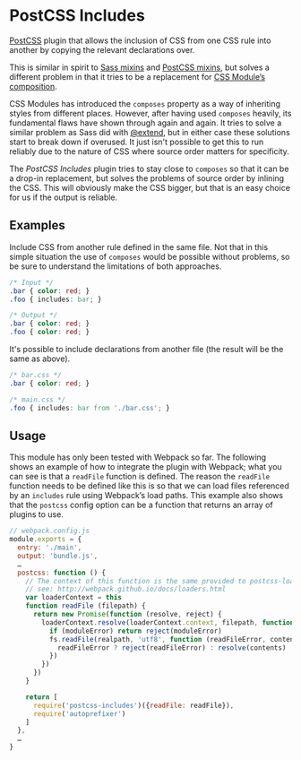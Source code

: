 # PostCSS Includes

[PostCSS](https://github.com/postcss/postcss) plugin that allows the inclusion of CSS from one CSS rule into another by copying the relevant declarations over.

This is similar in spirit to [Sass mixins](http://sass-lang.com/documentation/file.SASS_REFERENCE.html#mixins) and [PostCSS mixins](https://github.com/postcss/postcss-mixins), but solves a different problem in that it tries to be a replacement for [CSS Module’s composition](https://github.com/css-modules/css-modules#composition).

CSS Modules has introduced the `composes` property as a way of inheriting styles from different places. However, after having used `composes` heavily, its fundamental flaws have shown through again and again. It tries to solve a similar problem as Sass did with [@extend](http://sass-lang.com/documentation/file.SASS_REFERENCE.html#extend), but in either case these solutions start to break down if overused. It just isn't possible to get this to run reliably due to the nature of CSS where source order matters for specificity.

The _PostCSS Includes_ plugin tries to stay close to `composes` so that it can be a drop-in replacement, but solves the problems of source order by inlining the CSS. This will obviously make the CSS bigger, but that is an easy choice for us if the output is reliable.

## Examples

Include CSS from another rule defined in the same file. Not that in this simple situation the use of `composes` would be possible without problems, so be sure to understand the limitations of both approaches.

```css
/* Input */
.bar { color: red; }
.foo { includes: bar; }
```

```css
/* Output */
.bar { color: red; }
.foo { color: red; }
```

It's possible to include declarations from another file (the result will be the same as above).

```css
/* bar.css */
.bar { color: red; }
```

```css
/* main.css */
.foo { includes: bar from './bar.css'; }
```

## Usage

This module has only been tested with Webpack so far. The following shows an example of how to integrate the plugin with Webpack; what you can see is that a `readFile` function is defined. The reason the `readFile` function needs to be defined like this is so that we can load files referenced by an `includes` rule using Webpack’s load paths. This example also shows that the `postcss` config option can be a function that returns an array of plugins to use. 

```js
// webpack.config.js
module.exports = {
  entry: './main',
  output: 'bundle.js',
  …
  postcss: function () {
    // The context of this function is the same provided to postcss-loader
    // see: http://webpack.github.io/docs/loaders.html
    var loaderContext = this
    function readFile (filepath) {
      return new Promise(function (resolve, reject) {
        loaderContext.resolve(loaderContext.context, filepath, function (moduleError, realpath) {
          if (moduleError) return reject(moduleError)
          fs.readFile(realpath, 'utf8', function (readFileError, contents) {
            readFileError ? reject(readFileError) : resolve(contents)
          })
        })
      })
    }

    return [
      require('postcss-includes')({readFile: readFile}),
      require('autoprefixer')
    ]
  },
  …
}
```
